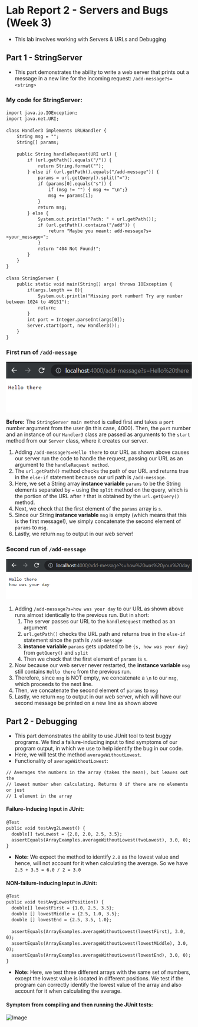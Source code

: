 # **Lab Report 2 - Servers and Bugs (Week 3)**
* This lab involves working with Servers & URLs and Debugging

## **Part 1 - StringServer**
* This part demonstrates the ability to write a web server that prints out a message in a new line for the incoming request: `/add-message?s=<string>`

### **My code for StringServer:**
```
import java.io.IOException;
import java.net.URI;

class Handler3 implements URLHandler {
    String msg = "";
    String[] params;

    public String handleRequest(URI url) {
        if (url.getPath().equals("/")) {
            return String.format("");
        } else if (url.getPath().equals("/add-message")) {
            params = url.getQuery().split("=");
            if (params[0].equals("s")) {
                if (msg != "") { msg += "\n";}
                msg += params[1];
            }
            return msg;
        } else {
            System.out.println("Path: " + url.getPath());
            if (url.getPath().contains("/add")) {
                return "Maybe you meant: add-message?s=<your_message>";
            }
            return "404 Not Found!";
        }
    }
}

class StringServer {
    public static void main(String[] args) throws IOException {
        if(args.length == 0){
            System.out.println("Missing port number! Try any number between 1024 to 49151");
            return;
        }
        int port = Integer.parseInt(args[0]);
        Server.start(port, new Handler3());
    }
}
```
 
### First run of `/add-message` 
![Image](images/firstMsg.png)
 
**Before:** The `StringServer main method` is called first and takes a `port` number argument from the user (in this case, 4000). Then, the `port` number and an instance of our `Handler3` class are passed as arguments to the `start` method from our `Server` class, where it creates our server.
 
1. Adding `/add-message?s=Hello there` to our URL as shown above causes our server run the code to handle the request, passing our URL as an argument to the `handleRequest method`.
2. The `url.getPath()` method checks the path of our URL and returns true in the `else-if` statement because our url path is `/add-message`.
3. Here, we set a String array **instance variable** `params` to be the String elements separated by `=` using the `split` method on the query, which is the portion of the URL after `?` that is obtained by the `url.getQuery()` method.
4. Next, we check that the first element of the `params` array is `s`.
5. Since our String **instance variable** `msg` is empty (which means that this is the first message!), we simply concatenate the second element of `params` to `msg`.
6. Lastly, we return `msg` to output in our web server!
 
### Second run of `/add-message`
![Image](images/secondMsg.png)
 
1. Adding `/add-message?s=how was your day` to our URL as shown above runs almost identically to the previous run. But in short:
    1. The server passes our URL to the `handleRequest` method as an argument
    2. `url.getPath()` checks the URL path and returns true in the `else-if` statement since the path is `/add-message`
    3. **instance variable** `params` gets updated to be `{s, how was your day}` from `getQuery()` and `split` 
    4. Then we check that the first element of `params` is `s`.
2. Now because our web server never restarted, the **instance variable** `msg` still contains `Hello there` from the previous run.
3. Therefore, since `msg` is NOT empty, we concatenate a `\n` to our `msg`, which proceeds to the next line.
4. Then, we concatenate the second element of `params` to `msg`
5. Lastly, we return `msg` to output in our web server, which will have our second message be printed on a new line as shown above
 
## **Part 2 - Debugging**
* This part demonstrates the ability to use JUnit tool to test buggy programs. We find a failure-inducing input to find symptoms of our program output, in which we use to help identify the bug in our code. 
* Here, we will test the method `averageWithoutLowest`.
* Functionality of `averageWithoutLowest`:
```
// Averages the numbers in the array (takes the mean), but leaves out the
// lowest number when calculating. Returns 0 if there are no elements or just
// 1 element in the array
```
 
#### **Failure-Inducing Input in JUnit:**
```
@Test
public void testAvg2Lowest() {
  double[] twoLowest = {2.0, 2.0, 2.5, 3.5};
  assertEquals(ArrayExamples.averageWithoutLowest(twoLowest), 3.0, 0);
}
```
* **Note:** We expect the method to identify `2.0` as the lowest value and hence, will not account for it when calculating the average. So we have `2.5 + 3.5 = 6.0 / 2 = 3.0`

#### **NON-failure-inducing Input in JUnit:**
```
@Test
public void testAvgLowestPosition() {
  double[] lowestFirst = {1.0, 2.5, 3.5};
  double [] lowestMiddle = {2.5, 1.0, 3.5};
  double [] lowestEnd = {2.5, 3.5, 1.0};

  assertEquals(ArrayExamples.averageWithoutLowest(lowestFirst), 3.0, 0);
  assertEquals(ArrayExamples.averageWithoutLowest(lowestMiddle), 3.0, 0);
  assertEquals(ArrayExamples.averageWithoutLowest(lowestEnd), 3.0, 0);
}
```
* **Note:** Here, we test three different arrays with the same set of numbers, except the lowest value is located in different positions. We test if the program can correctly identify the lowest value of the array and also account for it when calculating the average.
 
#### **Symptom from compiling and then running the JUnit tests:**
 
![Image](methodTestBug.png)
